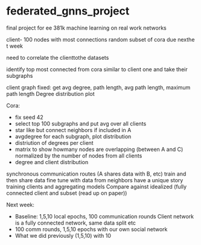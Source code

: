 # federated_gnns_project
final project for ee 381k machine learning on real work networks



client- 100 nodes with most connections
random subset of cora due nexthe t week 

need to correlate the clienttothe datasets

identify top most connected from cora similar to client one and take their subgraphs 

client graph fixed:
get avg degree, path length, avg path length, maximum path length
Degree distribution plot

Cora:
- fix seed 42
- select top 100 subgraphs and put avg over all clients 
- star like but connect neighbors if included in A 
- avgdegree for each subgraph, plot distribution
- distriution of degrees per client
- matrix to show howmany nodes are overlapping (between A and C) normalized by the number of nodes from all clients 
- degree and client distribution

synchronous communication routes (A shares data with B, etc)
train and then share data
fine tune with data from neighbors
have a unique story
training clients and aggregating models 
Compare against idealized (fully connected client and subset (read up on paper))

Next week:

- Baseline: 1,5,10 local epochs, 100 communication rounds
    Client network is a fully connected network, same data split etc
- 100 comm rounds, 1,5,10 epochs with our own social network
- What we did previously (1,5,10) with 10 